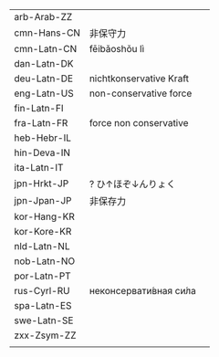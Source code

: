 | | | |
|-|-|-|
| arb-Arab-ZZ |  |  |
| cmn-Hans-CN | 非保守力 |  |
| cmn-Latn-CN | fēibǎoshǒu lì |  |
| dan-Latn-DK |  |  |
| deu-Latn-DE | nichtkonservative Kraft |  |
| eng-Latn-US | non-conservative force |  |
| fin-Latn-FI |  |  |
| fra-Latn-FR | force non conservative |  |
| heb-Hebr-IL |  |  |
| hin-Deva-IN |  |  |
| ita-Latn-IT |  |  |
| jpn-Hrkt-JP | ? ひ↑ほぞ↓んりょく |  |
| jpn-Jpan-JP | 非保存力 |  |
| kor-Hang-KR |  |  |
| kor-Kore-KR |  |  |
| nld-Latn-NL |  |  |
| nob-Latn-NO |  |  |
| por-Latn-PT |  |  |
| rus-Cyrl-RU | неконсервати́вная си́ла |  |
| spa-Latn-ES |  |  |
| swe-Latn-SE |  |  |
| zxx-Zsym-ZZ |  |  |
|  |  |  |
